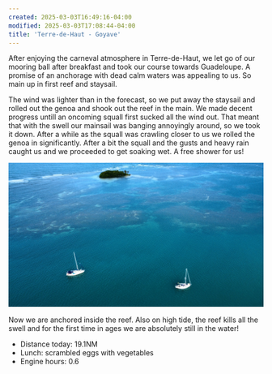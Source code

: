 ```yaml
---
created: 2025-03-03T16:49:16-04:00
modified: 2025-03-03T17:08:44-04:00
title: 'Terre-de-Haut - Goyave'
---
```


After enjoying the carneval atmosphere in Terre-de-Haut, we let go of our mooring ball after breakfast and took our course towards Guadeloupe. A promise of an anchorage with dead calm waters was appealing to us. So main up in first reef and staysail. 

The wind was lighter than in the forecast, so we put away the staysail and rolled out the genoa and shook out the reef in the main. We made decent progress untill an oncoming squall first sucked all the wind out. That meant that with the swell our mainsail was banging annoyingly around, so we took it down.  After a while as the squall was crawling closer to us we rolled the genoa in significantly.  After a bit the squall and the gusts and heavy rain caught us and we proceeded to get soaking wet. A free shower for us! 

![Image](../2025/501706f921af60ce662c4dfc89cfbcab.jpg) 

Now we are anchored inside the reef. Also on high tide, the reef kills all the swell and for the first time in ages we are absolutely still in the water!

* Distance today: 19.1NM
* Lunch: scrambled eggs with vegetables
* Engine hours: 0.6
